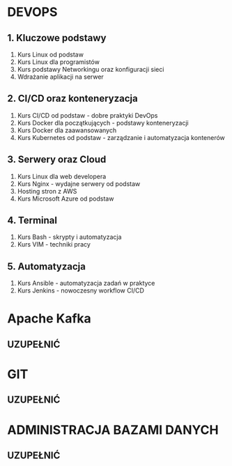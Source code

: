 # DEVOPS
## 1. Kluczowe podstawy

1. Kurs Linux od podstaw
2. Kurs Linux dla programistów
3. Kurs podstawy Networkingu oraz konfiguracji sieci
4. Wdrażanie aplikacji na serwer

## 2. CI/CD oraz konteneryzacja

1. Kurs CI/CD od podstaw - dobre praktyki DevOps
2. Kurs Docker dla początkujących - podstawy konteneryzacji
3. Kurs Docker dla zaawansowanych
4. Kurs Kubernetes od podstaw - zarządzanie i automatyzacja kontenerów

## 3. Serwery oraz Cloud

1. Kurs Linux dla web developera
2. Kurs Nginx - wydajne serwery od podstaw
3. Hosting stron z AWS
4. Kurs Microsoft Azure od podstaw

## 4. Terminal

1. Kurs Bash - skrypty i automatyzacja
2. Kurs VIM - techniki pracy

## 5. Automatyzacja

1. Kurs Ansible - automatyzacja zadań w praktyce
2. Kurs Jenkins - nowoczesny workflow CI/CD

# Apache Kafka
## UZUPEŁNIĆ

# GIT
## UZUPEŁNIĆ

# ADMINISTRACJA BAZAMI DANYCH
## UZUPEŁNIĆ
